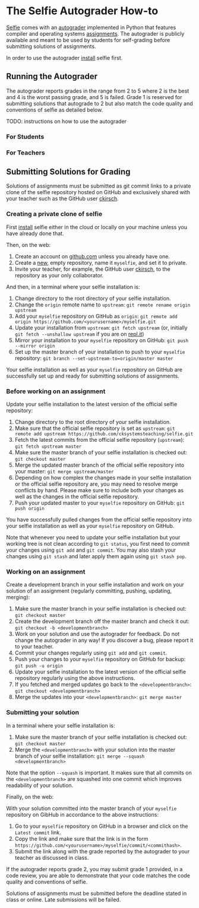 # The Selfie Autograder How-to

[Selfie](http://selfie.cs.uni-salzburg.at) comes with an [autograder](self.py) implemented in Python that features compiler and operating systems [assignments](assignments). The autograder is publicly available and meant to be used by students for self-grading before submitting solutions of assignments.

In order to use the autograder [install](../README.md) selfie first.

## Running the Autograder

The autograder reports grades in the range from 2 to 5 where 2 is the best and 4 is the worst passing grade, and 5 is failed. Grade 1 is reserved for submitting solutions that autograde to 2 but also match the code quality and conventions of selfie as detailed below.

TODO: instructions on how to use the autograder

### For Students

### For Teachers

## Submitting Solutions for Grading

Solutions of assignments must be submitted as git commit links to a private clone of the selfie repository hosted on GitHub and exclusively shared with your teacher such as the GitHub user [ckirsch](https://github.com/ckirsch).

### Creating a private clone of selfie

First [install](../README.md) selfie either in the cloud or locally on your machine unless you have already done that.

Then, on the web:

1. Create an account on [github.com](https://github.com) unless you already have one.
2. Create a [new](https://github.com/new), empty repository, name it `myselfie`, and set it to private.
3. Invite your teacher, for example, the GitHub user [ckirsch](https://github.com/ckirsch), to the repository as your only collaborator.

And then, in a terminal where your selfie installation is:

1. Change directory to the root directory of your selfie installation.
2. Change the `origin` remote name to `upstream`: `git remote rename origin upstream`
3. Add your `myselfie` repository on GitHub as `origin`: `git remote add origin https://github.com/<yourusername>/myselfie.git`
4. Update your installation from `upstream`: `git fetch upstream` (or, initially `git fetch --unshallow upstream` if you are on [repl.it](https://repl.it))
5. Mirror your installation to your `myselfie` repository on GitHub: `git push --mirror origin`
6. Set up the master branch of your installation to push to your `myselfie` repository: `git branch --set-upstream-to=origin/master master`

Your selfie installation as well as your `myselfie` repository on GitHub are successfully set up and ready for submitting solutions of assignments.

### Before working on an assignment

Update your selfie installation to the latest version of the official selfie repository:

1. Change directory to the root directory of your selfie installation.
2. Make sure that the official selfie repository is set as `upstream`: `git remote add upstream https://github.com/cksystemsteaching/selfie.git`
3. Fetch the latest commits from the official selfie repository (`upstream`): `git fetch upstream master`
4. Make sure the master branch of your selfie installation is checked out: `git checkout master`
5. Merge the updated master branch of the official selfie repository into your master: `git merge upstream/master`
6. Depending on how complex the changes made in your selfie installation or the official selfie repository are, you may need to resolve merge conflicts by hand. Please make sure to include both your changes as well as the changes in the official selfie repository.
7. Push your updated master to your `myselfie` repository on GitHub: `git push origin`

You have successfully pulled changes from the official selfie repository into your selfie installation as well as your `myselfie` repository on GitHub.

Note that whenever you need to update your selfie installation but your working tree is not clean according to `git status`, you first need to commit your changes using `git add` and `git commit`. You may also stash your changes using `git stash` and later apply them again using `git stash pop`.

### Working on an assignment

Create a development branch in your selfie installation and work on your solution of an assignment (regularly committing, pushing, updating, merging):

1. Make sure the master branch in your selfie installation is checked out: `git checkout master`
2. Create the development branch off the master branch and check it out: `git checkout -b <developmentbranch>`
3. Work on your solution and use the autograder for feedback. Do not change the autograder in any way! If you discover a bug, please report it to your teacher.
4. Commit your changes regularly using `git add` and `git commit`.
5. Push your changes to your `myselfie` repository on GitHub for backup: `git push -u origin`
6. Update your selfie installation to the latest version of the official selfie repository regularly using the above instructions.
7. If you fetched and merged updates go back to the `<developmentbranch>`: `git checkout <developmentbranch>`
8. Merge the updates into your `<developmentbranch>`: `git merge master`

### Submitting your solution

In a terminal where your selfie installation is:

1. Make sure the master branch of your selfie installation is checked out: `git checkout master`
2. Merge the `<developmentbranch>` with your solution into the master branch of your selfie installation: `git merge --squash <developmentbranch>`

Note that the option `--squash` is important. It makes sure that all commits on the `<developmentbranch>` are squashed into one commit which improves readability of your solution.

Finally, on the web:

With your solution committed into the master branch of your `myselfie` repository on GibHub in accordance to the above instructions:

1. Go to your `myselfie` repository on GitHub in a browser and click on the `Latest commit` link.
2. Copy the link and make sure that the link is in the form `https://github.com/<yourusername>/myselfie/commit/<commithash>`.
3. Submit the link along with the grade reported by the autograder to your teacher as discussed in class.

If the autograder reports grade 2, you may submit grade 1 provided, in a code review, you are able to demonstrate that your code matches the code quality and conventions of selfie.

Solutions of assignments must be submitted before the deadline stated in class or online. Late submissions will be failed.